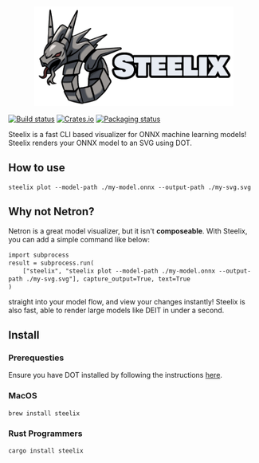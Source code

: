 <div align="center">
<img width="400px" height="200px" src="https://github.com/FL33TW00D/steelix/raw/master/.github/SteelixLogo.png">
</div>

[![Build status](https://github.com/FL33TW00D/steelix/workflows/ci/badge.svg)](https://github.com/FL33TW00D/steelix/actions)
[![Crates.io](https://img.shields.io/crates/v/steelix.svg)](https://crates.io/crates/steelix)
[![Packaging status](https://repology.org/badge/tiny-repos/steelix.svg)](https://repology.org/project/steelix/badges)


Steelix is a fast CLI based visualizer for ONNX machine learning models! Steelix renders your ONNX model to an SVG using DOT.

## How to use

```
steelix plot --model-path ./my-model.onnx --output-path ./my-svg.svg
```

## Why not Netron?

Netron is a great model visualizer, but it isn't **composeable**. With Steelix, you can add a simple command like below:
```
import subprocess
result = subprocess.run(
    ["steelix", "steelix plot --model-path ./my-model.onnx --output-path ./my-svg.svg"], capture_output=True, text=True
) 
```
straight into your model flow, and view your changes instantly! Steelix is also fast, able to render large models like DEIT in under a second.

## Install

### Prerequesties
Ensure you have DOT installed by following the instructions [here](https://graphviz.org/download/).

### MacOS
```
brew install steelix
```

### Rust Programmers
```
cargo install steelix
```

